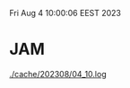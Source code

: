 Fri Aug  4 10:00:06 EEST 2023
# JAM
<a href='./cache/202308/04_10.log'>./cache/202308/04_10.log</a>
